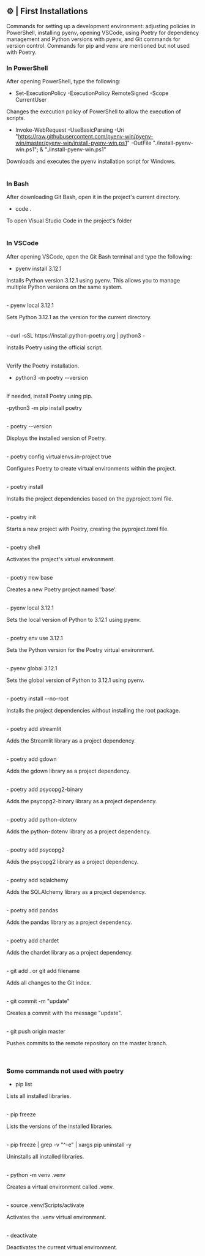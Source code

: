 ## ⚙️ | First Installations
Commands for setting up a development environment: adjusting policies in PowerShell, installing pyenv, opening VSCode, using Poetry for dependency management and Python versions with pyenv, and Git commands for version control. Commands for pip and venv are mentioned but not used with Poetry.
<br>

### In PowerShell

After opening PowerShell, type the following:
- Set-ExecutionPolicy -ExecutionPolicy RemoteSigned -Scope CurrentUser

Changes the execution policy of PowerShell to allow the execution of scripts.

- Invoke-WebRequest -UseBasicParsing -Uri "https://raw.githubusercontent.com/pyenv-win/pyenv-win/master/pyenv-win/install-pyenv-win.ps1" -OutFile "./install-pyenv-win.ps1"; & "./install-pyenv-win.ps1"

Downloads and executes the pyenv installation script for Windows.
<br><br>

### In Bash

After downloading Git Bash, open it in the project's current directory.
- code .

To open Visual Studio Code in the project's folder
<br><br>

### In VSCode

After opening VSCode, open the Git Bash terminal and type the following:

- pyenv install 3.12.1

Installs Python version 3.12.1 using pyenv. This allows you to manage multiple Python versions on the same system.

<br>
- pyenv local 3.12.1

Sets Python 3.12.1 as the version for the current directory.

<br>
- curl -sSL https://install.python-poetry.org | python3 -

Installs Poetry using the official script.

<br>
Verify the Poetry installation.

- python3 -m poetry --version

<br>
If needed, install Poetry using pip.

-python3 -m pip install poetry

<br>
- poetry --version

Displays the installed version of Poetry.

<br>
- poetry config virtualenvs.in-project true

Configures Poetry to create virtual environments within the project.

<br>
- poetry install

Installs the project dependencies based on the pyproject.toml file.

<br>
- poetry init

Starts a new project with Poetry, creating the pyproject.toml file.

<br>
- poetry shell

Activates the project's virtual environment.

<br>
- poetry new base

Creates a new Poetry project named 'base'.

<br>
- pyenv local 3.12.1

Sets the local version of Python to 3.12.1 using pyenv.

<br>
- poetry env use 3.12.1

Sets the Python version for the Poetry virtual environment.

<br>
- pyenv global 3.12.1

Sets the global version of Python to 3.12.1 using pyenv.

<br>
- poetry install --no-root

Installs the project dependencies without installing the root package.

<br>
- poetry add streamlit

Adds the Streamlit library as a project dependency.

<br>
- poetry add gdown

Adds the gdown library as a project dependency.

<br>
- poetry add psycopg2-binary

Adds the psycopg2-binary library as a project dependency.

<br>
- poetry add python-dotenv

Adds the python-dotenv library as a project dependency.

<br>
- poetry add psycopg2

Adds the psycopg2 library as a project dependency.

<br>
- poetry add sqlalchemy

Adds the SQLAlchemy library as a project dependency.

<br>
- poetry add pandas

Adds the pandas library as a project dependency.

<br>
- poetry add chardet

Adds the chardet library as a project dependency.

<br>
- git add . or git add filename

Adds all changes to the Git index.

<br>
- git commit -m "update"

Creates a commit with the message "update".

<br>
- git push origin master

Pushes commits to the remote repository on the master branch.

<br>

### Some commands not used with poetry
- pip list

Lists all installed libraries.

<br>
- pip freeze

Lists the versions of the installed libraries.

<br>
- pip freeze | grep -v "^-e" | xargs pip uninstall -y

Uninstalls all installed libraries.

<br>
- python -m venv .venv

Creates a virtual environment called .venv.

<br>
- source .venv/Scripts/activate

Activates the .venv virtual environment.

<br>
- deactivate

Deactivates the current virtual environment.